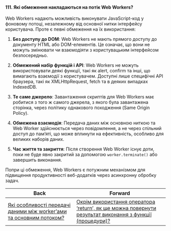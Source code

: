 #### 111. Які обмеження накладаються на потік Web Workers?

Web Workers надають можливість виконувати JavaScript-код у фоновому потоці, незалежному від основної нитки інтерфейсу користувача. Проте є певні обмеження на їх використання:

1. **Без доступу до DOM**: Web Workers не мають прямого доступу до документу HTML або DOM-елементів. Це означає, що вони не можуть змінювати чи взаємодіяти з користувацьким інтерфейсом безпосередньо.

2. **Обмежений набір функцій і API**: Web Workers не можуть використовувати деякі функції, такі як alert, confirm та інші, що вимагають взаємодії з користувачем. Доступні лише специфічні API браузера, такі як XMLHttpRequest, fetch та в деяких випадках IndexedDB.

3. **Те саме джерело**: Завантаження скриптів для Web Workers має робитися з того ж самого джерела, з якого була завантажена сторінка, через політику однакового походження (Same Origin Policy).

4. **Обмежена взаємодія**: Передача даних між основною ниткою та Web Worker здійснюється через повідомлення, а не через спільний доступ до пам’яті, що може вплинути на ефективність, особливо для великих наборів даних.

5. **Час життя та закриття**: Після створення Web Worker існує доти, поки не буде явно закритий за допомогою `worker.terminate()` або завершить виконання.

Попри ці обмеження, Web Workers є потужним механізмом для підвищення продуктивності веб-додатків через асинхронну обробку задач.

| Back | Forward |
|---|---|
| [Які особливості передачі даними між worker’ами та основним потоком?](/ua/middle/javascript/what-are-the-characteristics-of-data-transmission-between-workers-and-the-main-stream.md)  | [Окрім використання оператора ‘return’, як ще можна повернути результат виконання з функції (процедури)?](/ua/middle/javascript/113-aside-from-using-the-return-operator-what-else-can-return-a-result-from-function-procedure-execution.md) |